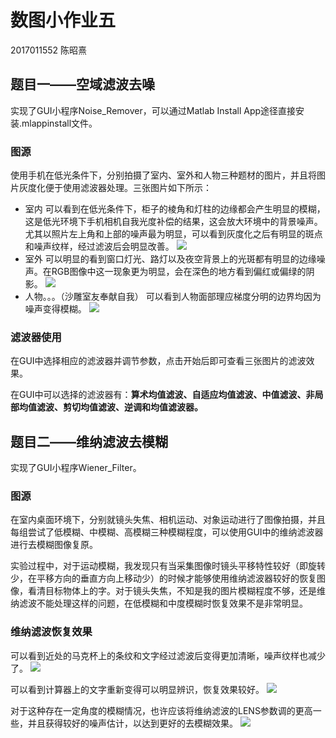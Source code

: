 # 数图小作业五

2017011552 陈昭熹

## 题目一——空域滤波去噪
实现了GUI小程序Noise_Remover，可以通过Matlab Install App途径直接安装.mlappinstall文件。

### 图源
使用手机在低光条件下，分别拍摄了室内、室外和人物三种题材的图片，并且将图片灰度化便于使用滤波器处理。三张图片如下所示：

- 室内
可以看到在低光条件下，柜子的棱角和灯柱的边缘都会产生明显的模糊，这是低光环境下手机相机自我光度补偿的结果，这会放大环境中的背景噪声。尤其以照片左上角和上部的噪声最为明显，可以看到灰度化之后有明显的斑点和噪声纹样，经过滤波后会明显改善。
![](10.jpg)
- 室外
可以明显的看到窗口灯光、路灯以及夜空背景上的光斑都有明显的边缘噪声。在RGB图像中这一现象更为明显，会在深色的地方看到偏红或偏绿的阴影。
![](11.jpg)
- 人物。。。（沙雕室友奉献自我）
可以看到人物面部理应梯度分明的边界均因为噪声变得模糊。
![](12.jpg)

### 滤波器使用
在GUI中选择相应的滤波器并调节参数，点击开始后即可查看三张图片的滤波效果。

在GUI中可以选择的滤波器有：**算术均值滤波、自适应均值滤波、中值滤波、非局部均值滤波、剪切均值滤波、逆调和均值滤波器。**

## 题目二——维纳滤波去模糊

实现了GUI小程序Wiener_Filter。

### 图源

在室内桌面环境下，分别就镜头失焦、相机运动、对象运动进行了图像拍摄，并且每组尝试了低模糊、中模糊、高模糊三种模糊程度，可以使用GUI中的维纳滤波器进行去模糊图像复原。

实验过程中，对于运动模糊，我发现只有当采集图像时镜头平移特性较好（即旋转少，在平移方向的垂直方向上移动少）的时候才能够使用维纳滤波器较好的恢复图像，看清目标物体上的字。对于镜头失焦，不知是我的图片模糊程度不够，还是维纳滤波不能处理这样的问题，在低模糊和中度模糊时恢复效果不是非常明显。

### 维纳滤波恢复效果
可以看到近处的马克杯上的条纹和文字经过滤波后变得更加清晰，噪声纹样也减少了。
![](outfocus.png)

可以看到计算器上的文字重新变得可以明显辨识，恢复效果较好。
![](cameramotion.png)

对于这种存在一定角度的模糊情况，也许应该将维纳滤波的LENS参数调的更高一些，并且获得较好的噪声估计，以达到更好的去模糊效果。
![](targetmotion.png)